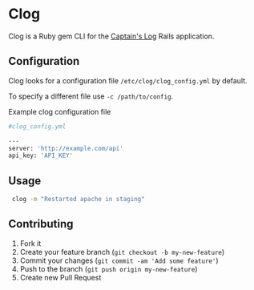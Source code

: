 # Clog

Clog is a Ruby gem CLI for the [Captain's Log](https://github.com/pwelch/captains_log) Rails application.

## Configuration

Clog looks for a configuration file `/etc/clog/clog_config.yml` by default.

To specify a different file use `-c /path/to/config`.

Example clog configuration file

```bash
#clog_config.yml

---
server: 'http://example.com/api'
api_key: 'API_KEY'
```

## Usage

```bash
 clog -m "Restarted apache in staging"
```

## Contributing

1. Fork it
2. Create your feature branch (`git checkout -b my-new-feature`)
3. Commit your changes (`git commit -am 'Add some feature'`)
4. Push to the branch (`git push origin my-new-feature`)
5. Create new Pull Request
